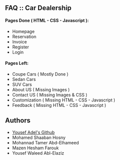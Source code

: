 
## FAQ :: Car Dealership

#### Pages Done ( HTML - CSS - Javascript ):
- Homepage
- Reservation
- Invoice
- Register
- Login
#### Pages Left:
- Coupe Cars ( Mostly Done )
- Sedan Cars
- SUV Cars
- About US ( Missing Images )
- Contact US ( Missing Images & CSS )
- Customization ( Missing HTML - CSS - Javascript )
- Feedback ( Missing HTML - CSS - Javascript )


## Authors

- [Yousef Adel's Github](https://www.github.com/r3medy)
- Mohamed Shaaban Hosny
- Mohannad Tamer Abd-Elhameed
- Mazen Hesham Farouk
- Yousef Waleed Abl-Elaziz
